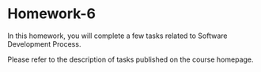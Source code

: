 # Homework-6

In this homework, you will complete a few tasks related to Software Development Process.

Please refer to the description of tasks published on the course homepage.

